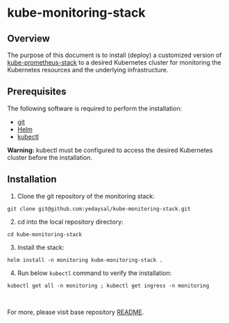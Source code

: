 # kube-monitoring-stack

## Overview

The purpose of this document is to install (deploy) a customized version of [kube-prometheus-stack](https://github.com/prometheus-community/helm-charts/tree/main/charts/kube-prometheus-stack) to a desired Kubernetes cluster for monitoring the Kubernetes resources and the underlying infrastructure.

## Prerequisites

The following software is required to perform the installation:

- [git](https://git-scm.com/downloads)
- [Helm](https://helm.sh/docs/intro/install/)
- [kubectl](https://kubernetes.io/docs/tasks/tools/)

**Warning:** kubectl must be configured to access the desired Kubernetes cluster before the installation.

## Installation

1. Clone the git repository of the monitoring stack:

```console
git clone git@github.com:yedaysal/kube-monitoring-stack.git
```

2. cd into the local repository directory:

```console
cd kube-monitoring-stack
```

3. Install the stack:

```console
helm install -n monitoring kube-monitoring-stack .
```

4. Run below `kubectl` command to verify the installation:

```console
kubectl get all -n monitoring ; kubectl get ingress -n monitoring
```

<br>

For more, please visit base repository [README](https://github.com/prometheus-community/helm-charts/blob/main/charts/kube-prometheus-stack/README.md).
